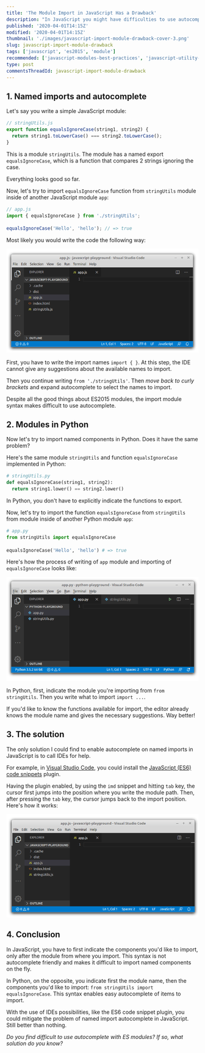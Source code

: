 ```yaml
---
title: 'The Module Import in JavaScript Has a Drawback'
description: "In JavaScript you might have difficulties to use autocomplete on named imports. Let's study the problem and find a solution."
published: '2020-04-01T14:15Z'
modified: '2020-04-01T14:15Z'
thumbnail: './images/javascript-import-module-drawback-cover-3.png'
slug: javascript-import-module-drawback
tags: ['javascript', 'es2015', 'module']
recommended: ['javascript-modules-best-practices', 'javascript-utility-libraries']
type: post
commentsThreadId: javascript-import-module-drawback
---
```


## 1. Named imports and autocomplete

Let's say you write a simple JavaScript module:

```javascript
// stringUtils.js
export function equalsIgnoreCase(string1, string2) {
  return string1.toLowerCase() === string2.toLowerCase();
}
```

This is a module `stringUtils`. The module has a named export `equalsIgnoreCase`, which is a function that compares 2 strings ignoring the case.  

Everything looks good so far.  

Now, let's try to import `equalsIgnoreCase` function from `stringUtils` module inside of another JavaScript module `app`:

```javascript
// app.js
import { equalsIgnoreCase } from './stringUtils';

equalsIgnoreCase('Hello', 'hello'); // => true
```

 Most likely you would write the code the following way:

![JavaScript Import Module Difficult Autocomplete](./images/javascript-import-5.gif)

First, you have to write the import names `import { }`. At this step, the IDE cannot give any suggestions about the available names to import.  

Then you continue writing `from './stringUtils'`. Then *move back to curly brackets* and expand autocomplete to select the names to import.  

Despite all the good things about ES2015 modules, the import module syntax makes difficult to use autocomplete.  

## 2. Modules in Python

Now let's try to import named components in Python. Does it have the same problem?  

Here's the same module `stringUtils` and function `equalsIgnoreCase` implemented in Python:

```python
# stringUtils.py
def equalsIgnoreCase(string1, string2):
  return string1.lower() == string2.lower()
```

In Python, you don't have to explicitly indicate the functions to export.  

Now, let's try to import the function `equalsIgnoreCase` from `stringUtils` from module inside of another Python module `app`:

```python
# app.py
from stringUtils import equalsIgnoreCase

equalsIgnoreCase('Hello', 'hello') # => true
```

Here's how the process of writing of `app` module and importing of `equalsIgnoreCase` looks like:

![Python Import Module Good Autocomplete](./images/python-import-2.gif)

In Python, first, indicate the module you're importing from `from stringUtils`. Then you write what to import `import ...`.  

If you'd like to know the functions available for import, the editor already knows the module name and gives the necessary suggestions. Way better!

## 3. The solution

The only solution I could find to enable autocomplete on named imports in JavaScript is to call IDEs for help.

For example, in [Visual Studio Code](https://code.visualstudio.com/), you could install the [JavaScript (ES6) code snippets](https://marketplace.visualstudio.com/items?itemName=xabikos.JavaScriptSnippets) plugin.  

Having the plugin enabled, by using the `imd` snippet and hitting `tab` key, the cursor first jumps into the position where you write the module path. Then, after pressing the `tab` key, the cursor jumps back to the import position. Here's how it works:

![JavaScript Import Module Autocomplete With Plugin](./images/javascript-import-plugin.gif)

## 4. Conclusion

In JavaScript, you have to first indicate the components you'd like to import, only after the module from where you import. This syntax is not autocomplete friendly and makes it difficult to import named components on the fly.  

In Python, on the opposite, you indicate first the module name, then the components you'd like to import: `from stringUtils import equalsIgnoreCase`. This syntax enables easy autocomplete of items to import.  

With the use of IDEs possibilities, like the ES6 code snippet plugin, you could mitigate the problem of named import autocomplete in JavaScript. Still better than nothing.  

*Do you find difficult to use autocomplete with ES modules? If so, what solution do you know?*